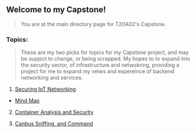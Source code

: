 ## Welcome to my Capstone!
> You are at the main directory page for T20A02's Capstone.

### Topics:
> These are my two picks for topics for my Capstone project, and may be supject to change, or being scrapped. My hopes to to expand into the security sector, of infrastructure and netwokring, providing a project for me to expand my veiws and expereince of backend networking and services.

1. [Securing IoT Networking](https://github.com/T20A026/Capstone/blob/main/Topic1.md)
   
  * [Mind Map](https://github.com/T20A026/Capstone/blob/main/Mindmap.md)

2. [Container Analysis and Security](https://github.com/T20A026/Capstone/blob/main/Topic2.md)


3. [Canbus Sniffing, and Command](https://github.com/T20A026/Capstone/blob/main/Topic3.md)
